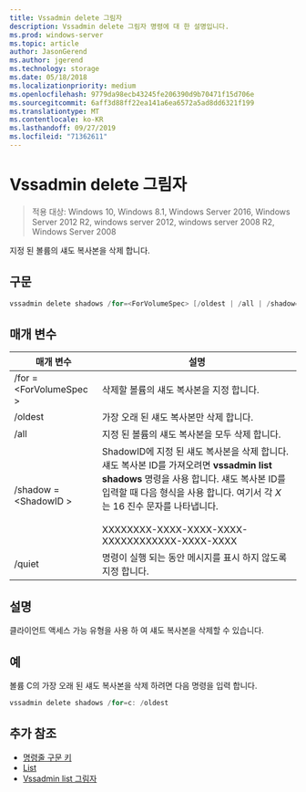 ```yaml
---
title: Vssadmin delete 그림자
description: Vssadmin delete 그림자 명령에 대 한 설명입니다.
ms.prod: windows-server
ms.topic: article
author: JasonGerend
ms.author: jgerend
ms.technology: storage
ms.date: 05/18/2018
ms.localizationpriority: medium
ms.openlocfilehash: 9779da98ecb43245fe206390d9b70471f15d706e
ms.sourcegitcommit: 6aff3d88ff22ea141a6ea6572a5ad8dd6321f199
ms.translationtype: MT
ms.contentlocale: ko-KR
ms.lasthandoff: 09/27/2019
ms.locfileid: "71362611"
---
```

# <a name="vssadmin-delete-shadows"></a>Vssadmin delete 그림자

>적용 대상: Windows 10, Windows 8.1, Windows Server 2016, Windows Server 2012 R2, windows server 2012, windows server 2008 R2, Windows Server 2008

지정 된 볼륨의 섀도 복사본을 삭제 합니다.

## <a name="syntax"></a>구문

```PowerShell
vssadmin delete shadows /for=<ForVolumeSpec> [/oldest | /all | /shadow=<ShadowID>] [/quiet]
```

## <a name="parameters"></a>매개 변수

|매개 변수|설명|
|---|---|
|/for = \<ForVolumeSpec >|삭제할 볼륨의 섀도 복사본을 지정 합니다.|
|/oldest|가장 오래 된 섀도 복사본만 삭제 합니다.|
|/all|지정 된 볼륨의 섀도 복사본을 모두 삭제 합니다.|
|/shadow = \<ShadowID >|ShadowID에 지정 된 섀도 복사본을 삭제 합니다. 섀도 복사본 ID를 가져오려면 **vssadmin list shadows** 명령을 사용 합니다. 섀도 복사본 ID를 입력할 때 다음 형식을 사용 합니다. 여기서 각 *X* 는 16 진수 문자를 나타냅니다.<br><br>XXXXXXXX-XXXX-XXXX-XXXX-XXXXXXXXXXXX-XXXX-XXXX|
|/quiet|명령이 실행 되는 동안 메시지를 표시 하지 않도록 지정 합니다.|

## <a name="remarks"></a>설명

클라이언트 액세스 가능 유형을 사용 하 여 섀도 복사본을 삭제할 수 있습니다.

## <a name="examples"></a>예

볼륨 C의 가장 오래 된 섀도 복사본을 삭제 하려면 다음 명령을 입력 합니다.

```PowerShell
vssadmin delete shadows /for=c: /oldest
```

## <a name="additional-references"></a>추가 참조

* [명령줄 구문 키](https://docs.microsoft.com/previous-versions/windows/it-pro/windows-server-2012-r2-and-2012/cc771080(v%3dws.11))
* [List](vssadmin.md)
* [Vssadmin list 그림자](vssadmin-list-shadows.md)
